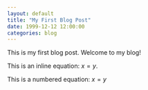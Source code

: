 ```yaml
---
layout: default
title: "My First Blog Post"
date: 1999-12-12 12:00:00
categories: blog
---
```


This is my first blog post. Welcome to my blog! 

This is an inline equation: $x = y$.

This is a numbered equation:
$\begin{equation}
x = y
\end{equation}$
